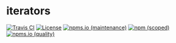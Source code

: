 # iterators

[![Travis CI](https://img.shields.io/travis/com/kei-g/iterators?logo=travis&style=plastic)](https://www.travis-ci.com/github/kei-g/iterators)
[![License](https://img.shields.io/github/license/kei-g/iterators?style=plastic)](https://opensource.org/licenses/BSD-3-Clause)
[![npms.io (maintenance)](https://img.shields.io/npms-io/maintenance-score/@kei-g/iterators?style=plastic)](https://npms.io/search?q=%40kei-g%2Fiterators)
[![npm (scoped)](https://img.shields.io/npm/v/@kei-g/iterators?logo=npm&style=plastic)](https://npmjs.com/@kei-g/iterators)
[![npms.io (quality)](https://img.shields.io/npms-io/quality-score/@kei-g/iterators?style=plastic)](https://npms.io/search?q=%40kei-g%2Fiterators)
